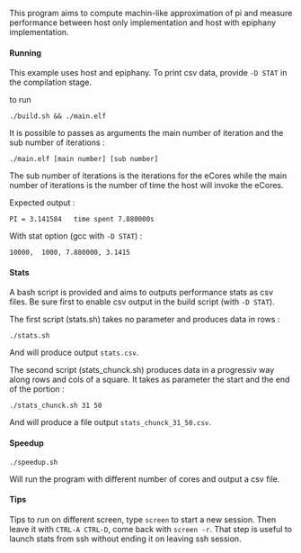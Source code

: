 This program aims to compute machin-like approximation of pi and measure
performance between host only implementation and host with epiphany implementation.

#### Running

This example uses host and epiphany. To print csv data, provide `-D STAT` in the
compilation stage.

to run

```
./build.sh && ./main.elf
```

It is possible to passes as arguments the main number of iteration and the sub
number of iterations :

```
./main.elf [main number] [sub number]
```

The sub number of iterations is the iterations for the eCores while the main number
of iterations is the number of time the host will invoke the eCores.

Expected output :

```
PI = 3.141584	time spent 7.880000s
```

With stat option (gcc with `-D STAT`) :

```
10000,  1000, 7.880000, 3.1415
```

#### Stats

A bash script is provided and aims to outputs performance stats as csv files. Be sure first to enable csv output in the build script (with `-D STAT`).

The first script (stats.sh) takes no parameter and produces data in rows :

`./stats.sh`

And will produce output `stats.csv`.

The second script (stats_chunck.sh) produces data in a progressiv way along rows and cols of a square. It takes as parameter the start and the end of the portion :

`./stats_chunck.sh 31 50`

And will produce a file output `stats_chunck_31_50.csv`.

#### Speedup

```
./speedup.sh
```

Will run the program with different number of cores and output a csv file.

#### Tips

Tips to run on different screen, type `screen` to start a new session. Then
leave it with `CTRL-A CTRL-D`, come back with `screen -r`.
That step is useful to launch stats from ssh without ending it on leaving ssh
session.
